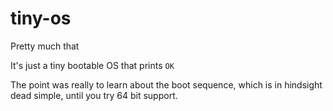 # tiny-os
Pretty much that

It's just a tiny bootable OS that prints `OK`

The point was really to learn about the boot sequence, which is in hindsight dead simple, until you try 64 bit support.
